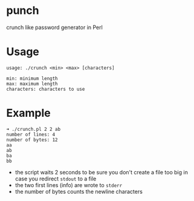 # punch
crunch like password generator in Perl

# Usage
```
usage: ./crunch <min> <max> [characters]

min: minimum length
max: maximum length
characters: characters to use
```

# Example

```
➜ ./crunch.pl 2 2 ab
number of lines: 4
number of bytes: 12
aa
ab
ba
bb
```
- the script waits 2 seconds to be sure you don't create a file too big in case you redirect `stdout` to a file
- the two first lines (info) are wrote to `stderr`
- the number of bytes counts the newline characters
